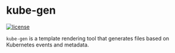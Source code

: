 # kube-gen

[![license](http://img.shields.io/badge/license-BSD-red.svg?style=flat)](https://raw.githubusercontent.com/kylemcc/kube-gen/master/LICENSE)


`kube-gen` is a template rendering tool that generates files based on Kubernetes events and metadata.
